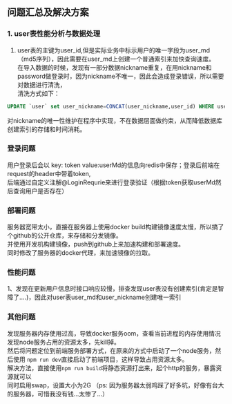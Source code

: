 ## 问题汇总及解决方案

### 1. user表性能分析与数据处理
1. user表的主键为user_id,但是实际业务中标示用户的唯一字段为user_md（md5序列），因此需要在user_md上创建一个普通索引来加快查询速度。  
在导入数据的时候，发现有一部分数据nickname重复，在用nickname和password做登录时，因为nickname不唯一，因此会造成登录错误，所以需要对数据进行清洗，  
清洗方式如下：  

```sql
UPDATE `user` set user_nickname=CONCAT(user_nickname,user_id) WHERE user_nickname in (SELECT u3.user_nickname FROM (SELECT u2.user_nickname from `user` u2 GROUP BY u2.user_nickname HAVING COUNT(*)>1) AS u3)
```

对nickname的唯一性维护在程序中实现，不在数据层面做约束，从而降低数据库创建索引的存储和时间消耗。

### 登录问题

用户登录后会以 key: token value:userMd的信息向redis中保存；登录后前端在request的header中带着token,  
后端通过自定义注解@LoginRequrie来进行登录验证（根据token获取userMd然后查询用户是否存在）

### 部署问题
服务器宽带太小，直接在服务器上使用docker build构建镜像速度太慢，所以搞了个github的公开仓库，来存储和分发镜像。    
并使用开发机构建镜像，push到github上来加速构建和部署速度。  
同时修改了服务器的docker代理，来加速镜像的拉取。  

### 性能问题
1、发现在更新用户信息时接口响应较慢，排查发现user表没有创建索引(肯定是智障了....)，因此对user表user_md和user_nickname创建唯一索引  


### 其他问题
发现服务器内存使用过高，导致docker服务oom，查看当前进程的内存使用情况发现node服务占用的资源太多，先kill掉。  
然后将问题定位到前端服务部署方式，在原来的方式中启动了一个node服务，然后使用 `npm run dev`直接启动了前端项目，这样导致占用资源太多。  
解决方法，直接使用`npm run build`将静态资源打出来，起个http的服务，暴露资源就可以  
同时启用swap，设置大小为2G  （ps: 因为服务器太弱鸡踩了好多坑，好像有台大的服务器，可惜我没有钱...太惨了...）  
